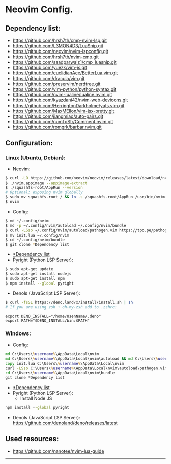 # Neovim Config.
## <a name="dependency">Dependency list:</a>
+ https://github.com/hrsh7th/cmp-nvim-lsp.git
+ https://github.com/L3MON4D3/LuaSnip.git
+ https://github.com/neovim/nvim-lspconfig.git
+ https://github.com/hrsh7th/nvim-cmp.git
+ https://github.com/saadparwaiz1/cmp_luasnip.git
+ https://github.com/yuezk/vim-js.git
+ https://github.com/euclidianAce/BetterLua.vim.git
+ https://github.com/dracula/vim.git
+ https://github.com/preservim/nerdtree.git
+ https://github.com/vim-python/python-syntax.git
+ https://github.com/nvim-lualine/lualine.nvim.git
+ https://github.com/kyazdani42/nvim-web-devicons.git
+ https://github.com/HerringtonDarkholme/yats.vim.git
+ https://github.com/MaxMEllon/vim-jsx-pretty.git
+ https://github.com/jiangmiao/auto-pairs.git
+ https://github.com/numToStr/Comment.nvim.git
+ https://github.com/romgrk/barbar.nvim.git


## Configuration:
### Linux (Ubuntu, Debian):
+ Neovim:
```bash
$ curl -LO https://github.com/neovim/neovim/releases/latest/download/nvim.appimage
$ ./nvim.appimage --appimage-extract
$ ./squashfs-root/AppRun --version
# Optional: exposing nvim globally
$ sudo mv squashfs-root / && ln -s /squashfs-root/AppRun /usr/bin/nvim
$ nvim
```
+ Config:
```bash
$ md ~/.config/nvim
$ md -p ~/.config/nvim/autoload ~/.config/nvim/bundle
$ curl -LSso ~/.config/nvim/autoload/pathogen.vim https://tpo.pe/pathogen.vim
$ mv init.lua ~/.config/nvim
$ cd ~/.config/nvim/bundle
$ git clone *Dependency list
```
+ [*Dependency list](#dependency)
+ Pyright (Python LSP Server):
```bash
$ sudo apt-get update
$ sudo apt-get install nodejs
$ sudo apt-get install npm
$ npm install --global pyright
```
+ Denols (JavaScript LSP Server):
```bash
$ curl -fsSL https://deno.land/x/install/install.sh | sh
# If you are using zsh + oh-my-zsh add to .zshrc:
```
```vim
export DENO_INSTALL="/home/UsenName/.deno"
export PATH="$DENO_INSTALL/bin:$PATH"
```
### Windows:
+ Config:
```cmd
md C:\Users\%username%\AppData\Local\nvim
md C:\Users\%username%\AppData\Local\nvim\autoload && md C:\Users\%username%\AppData\Local\nvim\bundle
copy init.lua C:\Users\%username%\AppData\Local\nvim
curl -LSso C:\Users\%username%\AppData\Local\nvim\autoload\pathogen.vim https://tpo.pe/pathogen.vim
cd C:\Users\%username%\AppData\Local\nvim\bundle
git clone *Dependency list
```
+ [*Dependency list](#dependency)
+ Pyright (Python LSP Server):
  + Install Node.JS
```cmd
npm install --global pyright
```
+ Denols (JavaScript LSP Server):
https://github.com/denoland/deno/releases/latest
## Used resources:
+ https://github.com/nanotee/nvim-lua-guide
---
